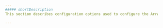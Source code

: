 ```yaml
---
##### shortDescription
This section describes configuration options used to configure the ArrayStore.

---
```

